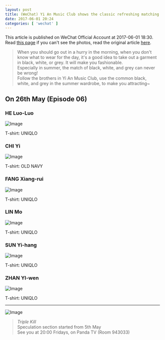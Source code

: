 ```yaml
---
layout: post
title: (WeChat) Yi An Music Club shows the classic refreshing matching with black, white, and grey
date: 2017-06-01 20:24
categories: [ 'wechat' ]
---
```


This article is published on WeChat Official Account at 2017-06-01 18:30. Read [this page](https://github.com/Quadrifolium/originalplan/blob/gh-pages/_posts/WeChat/2017-06-01-WeChat-Original-Plan.md) if you can't see the photos, read the original article [here](https://mp.weixin.qq.com/s/iFnSd_ipb3jvBtbt95OmpA).

<!-- more -->

> When you should go out in a hurry in the morning, when you don't know what to wear for the day, it's a good idea to take out a garment in black, white, or grey. It will make you fashionable.  
> Especially in summer, the match of black, white, and grey can never be wrong!  
> Follow the brothers in Yi An Music Club, use the common black, white, and grey in the summer wardrobe, to make you attracting~

## On 26th May (Episode 06)

### HE Luo-Luo

![Image](http://mmbiz.qpic.cn/mmbiz_png/XOMVurd7hjQOECg6oNFIBUnQO9IHaPAJjDDC0Cgic3IYvd0H1W27Er67z28miaicpuLtheIrEgNBHBwZHqNKMYR3g/0)

T-shirt: UNIQLO

### CHI Yi

![Image](http://mmbiz.qpic.cn/mmbiz_png/XOMVurd7hjQOECg6oNFIBUnQO9IHaPAJYWM6W28NGRiauiczn7wsWsf6qfnGYBEY9n4cOshl64XgvibucRq4lr0Vg/0)

T-shirt: OLD NAVY

### FANG Xiang-rui

![Image](http://mmbiz.qpic.cn/mmbiz_png/XOMVurd7hjQOECg6oNFIBUnQO9IHaPAJ3koGzIBtUJrVTVCpI4YOqXibH1UVOc2T3eNxzjvic2hcrt8TzKt3wsjw/0)

T-shirt: UNIQLO

### LIN Mo

![Image](http://mmbiz.qpic.cn/mmbiz_png/XOMVurd7hjQOECg6oNFIBUnQO9IHaPAJC18I5AbcR6IlCb2ONGIER4VbWic2icItJF61B6BLlVb1wjucIUAkfbyA/0)

T-shirt: UNIQLO

### SUN Yi-hang

![Image](http://mmbiz.qpic.cn/mmbiz_png/XOMVurd7hjQOECg6oNFIBUnQO9IHaPAJ0wEcMjP2QJBibeZ1m9pa4BSDaLWouVVMeGU7rtW3oN2hD9c6SMCn2RA/0)

T-shirt: UNIQLO

### ZHAN YI-wen

![Image](http://mmbiz.qpic.cn/mmbiz_png/XOMVurd7hjQOECg6oNFIBUnQO9IHaPAJMqZWzhIXiaGIGa3lMEut8ORHlPXsL3P64rtBwHR3ztD8RKNjT45ALcw/0)

T-shirt: UNIQLO

---

![Image](http://mmbiz.qpic.cn/mmbiz_png/XOMVurd7hjQOECg6oNFIBUnQO9IHaPAJlHv670JgYSJqdQvib4rlrPu5ibicf77XnuibPib48jBia51XNJDicuAQymvew/0)

> *Triple Kill*  
> Speculation section started from 5th May  
> See you at 20:00 Fridays, on Panda TV (Room 943033)
